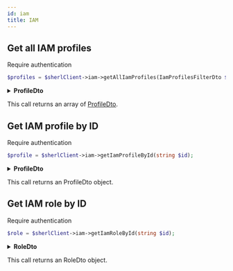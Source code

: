 ```yaml
---
id: iam
title: IAM
---
```


## Get all IAM profiles

<span class="badge badge--warning">Require authentication</span>

```php
$profiles = $sherlClient->iam->getAllIamProfiles(IamProfilesFilterDto $filter);
```

<details>
 <summary><b>ProfileDto</b></summary>

| Fields         | Type                         |      Required      | Description                             |
| -------------- | ---------------------------- | :----------------: | --------------------------------------- |
| **id**         | string                       | :white_check_mark: | Unique identifier for the profile       |
| **uri**        | string                       | :white_check_mark: | Uri for the profile                     |
| **name**       | string                       | :white_check_mark: | Name of the profile                     |
| **consumerId** | string                       |        :x:         | Consumer ID associated with the profile |
| **roles**      | [RoleDto](iam-types#RoleDto) | :white_check_mark: | Array of associated roles               |
| **createdAt**  | datetime                     |        :x:         | Date and time of profile creation       |
| **updatedAt**  | datetime                     |        :x:         | Date and time of last update            |

</details>

This call returns an array of [ProfileDto](Iam-types#ProfileDto).

## Get IAM profile by ID

<span class="badge badge--warning">Require authentication</span>

```php
$profile = $sherlClient->iam->getIamProfileById(string $id);
```

<details>
 <summary><b>ProfileDto</b></summary>

| Fields         | Type                   |      Required      | Description                             |
| -------------- | ---------------------- | :----------------: | --------------------------------------- |
| **id**         | string                 | :white_check_mark: | Unique identifier for the profile       |
| **uri**        | string                 | :white_check_mark: | Uri for the profile                     |
| **name**       | string                 | :white_check_mark: | Name of the profile                     |
| **consumerId** | string                 |        :x:         | Consumer ID associated with the profile |
| **roles**      | [RoleDto](iam#RoleDto) | :white_check_mark: | Array of associated roles               |
| **createdAt**  | datetime               |        :x:         | Date and time of profile creation       |
| **updatedAt**  | datetime               |        :x:         | Date and time of last update            |

</details>

This call returns an ProfileDto object.

## Get IAM role by ID

<span class="badge badge--warning">Require authentication</span>

```php
$role = $sherlClient->iam->getIamRoleById(string $id);
```

<details>
 <summary><b>RoleDto</b></summary>

| Fields          | Type                                   |      Required      | Description                    |
| --------------- | -------------------------------------- | :----------------: | ------------------------------ |
| **id**          | string                                 | :white_check_mark: | Unique identifier for the role |
| **uri**         | string                                 | :white_check_mark: | Uri for the role               |
| **name**        | string                                 | :white_check_mark: | Name of the role               |
| **description** | string                                 | :white_check_mark: | Description of the role        |
| **statement**   | [StatementDto](iam-types#StatementDto) |        :x:         | Array of associated statements |
| **createdAt**   | datetime                               |        :x:         | Date and time of role creation |
| **updatedAt**   | datetime                               |        :x:         | Date and time of last update   |

</details>

This call returns an RoleDto object.
